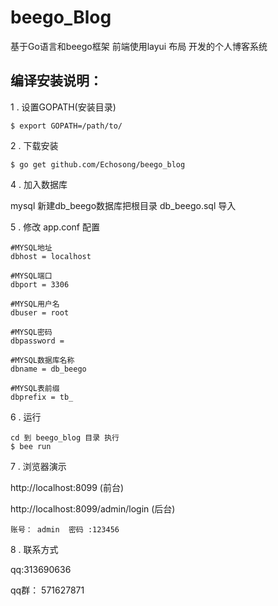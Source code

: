 # beego_Blog

基于Go语言和beego框架 前端使用layui 布局 开发的个人博客系统

## 编译安装说明：

1 . 设置GOPATH(安装目录)

    $ export GOPATH=/path/to/


2 . 下载安装

    $ go get github.com/Echosong/beego_blog

4 . 加入数据库

   mysql 新建db_beego数据库把根目录 db_beego.sql 导入

5 . 修改 app.conf 配置

    #MYSQL地址
    dbhost = localhost

    #MYSQL端口
    dbport = 3306

    #MYSQL用户名
    dbuser = root

    #MYSQL密码
    dbpassword =

    #MYSQL数据库名称
    dbname = db_beego

    #MYSQL表前缀
    dbprefix = tb_

 6 . 运行

    cd 到 beego_blog 目录 执行
    $ bee run

 7 . 浏览器演示

http://localhost:8099 (前台)

http://localhost:8099/admin/login (后台)





    账号： admin  密码 :123456

 8 . 联系方式

  qq:313690636
  
  qq群： 571627871


